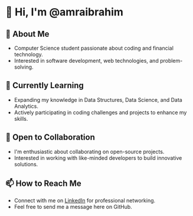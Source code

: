 # 👋 Hi, I'm @amraibrahim

## 👀 About Me

- Computer Science student passionate about coding and financial technology.
- Interested in software development, web technologies, and problem-solving.

## 🌱 Currently Learning

- Expanding my knowledge in Data Structures, Data Science, and Data Analytics.
- Actively participating in coding challenges and projects to enhance my skills.

## 💞️ Open to Collaboration

- I'm enthusiastic about collaborating on open-source projects.
- Interested in working with like-minded developers to build innovative solutions.

## 📫 How to Reach Me

- Connect with me on [LinkedIn](https://www.linkedin.com/in/amra-ibrahim-003911286/) for professional networking.
- Feel free to send me a message here on GitHub.

<!---
amraibrahim/amraibrahim is a ✨ special ✨ repository because its `README.md` (this file) appears on your GitHub profile.
You can click the Preview link to take a look at your changes.
--->
